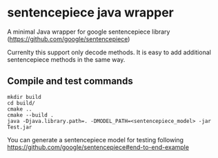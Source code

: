# sentencepiece java wrapper
A minimal Java wrapper for google sentencepiece library (https://github.com/google/sentencepiece)

Currenlty this support only decode methods. It is easy to add additional sentencepiece methods in the same way.

## Compile and test commands
```
mkdir build
cd build/
cmake ..
cmake --build .
java -Djava.library.path=. -DMODEL_PATH=<sentencepiece_model> -jar Test.jar
```
You can generate a sentencepiece model for testing following https://github.com/google/sentencepiece#end-to-end-example

